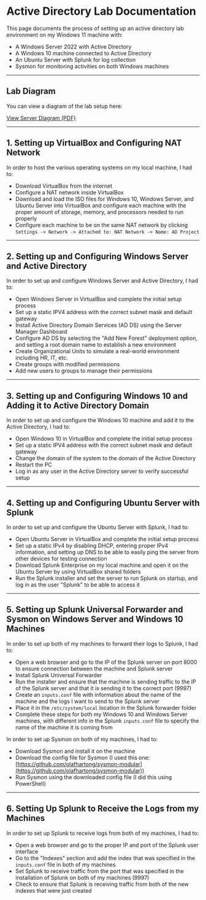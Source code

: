 # Active Directory Lab Documentation

This page documents the process of setting up an active directory lab environment on my Windows 11 machine with:

- A Windows Server 2022 with Active Directory
- A Windows 10 machine connected to Active Directory
- An Ubuntu Server with Splunk for log collection
- Sysmon for monitoring activities on both Windows machines

---

## Lab Diagram

You can view a diagram of the lab setup here:

[View Server Diagram (PDF)](Server_Diagram.pdf)

---

## 1. Setting up VirtualBox and Configuring NAT Network

In order to host the various operating systems on my local machine, I had to:

- Download VirtualBox from the internet
- Configure a NAT network inside VirtualBox
- Download and load the ISO files for Windows 10, Windows Server, and Ubuntu Server into VirtualBox and configure each machine with the proper amount of storage, memory, and processors needed to run properly
- Configure each machine to be on the same NAT network by clicking `Settings -> Network -> Attached to: NAT Network -> Name: AD Project`

---

## 2. Setting up and Configuring Windows Server and Active Directory

In order to set up and configure Windows Server and Active Directory, I had to:

- Open Windows Server in VirtualBox and complete the initial setup process
- Set up a static IPV4 address with the correct subnet mask and default gateway
- Install Active Directory Domain Services (AD DS) using the Server Manager Dashboard
- Configure AD DS by selecting the "Add New Forest" deployment option, and setting a root domain name to establish a new environment
- Create Organizational Units to simulate a real-world environment including HR, IT, etc.
- Create groups with modified permissions
- Add new users to groups to manage their permissions

---

## 3. Setting up and Configuring Windows 10 and Adding it to Active Directory Domain

In order to set up and configure the Windows 10 machine and add it to the Active Directory, I had to:

- Open Windows 10 in VirtualBox and complete the initial setup process
- Set up a static IPV4 address with the correct subnet mask and default gateway
- Change the domain of the system to the domain of the Active Directory
- Restart the PC
- Log in as any user in the Active Directory server to verify successful setup

---

## 4. Setting up and Configuring Ubuntu Server with Splunk

In order to set up and configure the Ubuntu Server with Splunk, I had to:

- Open Ubuntu Server in VirtualBox and complete the initial setup process
- Set up a static IPv4 by disabling DHCP, entering proper IPv4 information, and setting up DNS to be able to easily ping the server from other devices for testing connection
- Download Splunk Enterprise on my local machine and open it on the Ubuntu Server by using VirtualBox shared folders
- Run the Splunk installer and set the server to run Splunk on startup, and log in as the user "Splunk" to be able to access it

---

## 5. Setting up Splunk Universal Forwarder and Sysmon on Windows Server and Windows 10 Machines

In order to set up both of my machines to forward their logs to Splunk, I had to:

- Open a web browser and go to the IP of the Splunk server on port 8000 to ensure connection between the machine and Splunk server
- Install Splunk Universal Forwarder
- Run the installer and ensure that the machine is sending traffic to the IP of the Splunk server and that it is sending it to the correct port (9997)
- Create an `inputs.conf` file with information about the name of the machine and the logs I want to send to the Splunk server
- Place it in the `/etc/system/local` location in the Splunk forwarder folder
- Complete these steps for both my Windows 10 and Windows Server machines, with different info in the Splunk `inputs.conf` file to specify the name of the machine it is coming from

In order to set up Sysmon on both of my machines, I had to:

- Download Sysmon and install it on the machine
- Download the config file for Sysmon (I used this one: [https://github.com/olafhartong/sysmon-modular](https://github.com/olafhartong/sysmon-modular))
- Run Sysmon using the downloaded config file (I did this using PowerShell)

---

## 6. Setting Up Splunk to Receive the Logs from my Machines

In order to set up Splunk to receive logs from both of my machines, I had to:

- Open a web browser and go to the proper IP and port of the Splunk user interface
- Go to the "Indexes" section and add the index that was specified in the `inputs.conf` file in both of my machines
- Set Splunk to receive traffic from the port that was specified in the installation of Splunk on both of my machines (9997)
- Check to ensure that Splunk is receiving traffic from both of the new indexes that were just created

